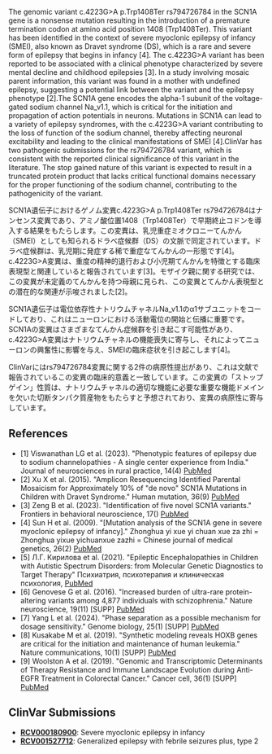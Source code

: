 
    
The genomic variant c.4223G>A p.Trp1408Ter rs794726784 in the SCN1A gene is a nonsense mutation resulting in the introduction of a premature termination codon at amino acid position 1408 (Trp1408Ter). This variant has been identified in the context of severe myoclonic epilepsy of infancy (SMEI), also known as Dravet syndrome (DS), which is a rare and severe form of epilepsy that begins in infancy [4]. The c.4223G>A variant has been reported to be associated with a clinical phenotype characterized by severe mental decline and childhood epilepsies [3]. In a study involving mosaic parent information, this variant was found in a mother with undefined epilepsy, suggesting a potential link between the variant and the epilepsy phenotype [2].The SCN1A gene encodes the alpha-1 subunit of the voltage-gated sodium channel Na_v1.1, which is critical for the initiation and propagation of action potentials in neurons. Mutations in SCN1A can lead to a variety of epilepsy syndromes, with the c.4223G>A variant contributing to the loss of function of the sodium channel, thereby affecting neuronal excitability and leading to the clinical manifestations of SMEI [4].ClinVar has two pathogenic submissions for the rs794726784 variant, which is consistent with the reported clinical significance of this variant in the literature. The stop gained nature of this variant is expected to result in a truncated protein product that lacks critical functional domains necessary for the proper functioning of the sodium channel, contributing to the pathogenicity of the variant.

SCN1A遺伝子におけるゲノム変異c.4223G>A p.Trp1408Ter rs794726784はナンセンス変異であり、アミノ酸位置1408（Trp1408Ter）で早期終止コドンを導入する結果をもたらします。この変異は、乳児重症ミオクロニーてんかん（SMEI）としても知られるドラベ症候群（DS）の文脈で同定されています。ドラベ症候群は、乳児期に発症する稀で重症なてんかんの一形態です[4]。c.4223G>A変異は、重度の精神的退行および小児期てんかんを特徴とする臨床表現型と関連していると報告されています[3]。モザイク親に関する研究では、この変異が未定義のてんかんを持つ母親に見られ、この変異とてんかん表現型との潜在的な関連が示唆されました[2]。

SCN1A遺伝子は電位依存性ナトリウムチャネルNa_v1.1のα1サブユニットをコードしており、これはニューロンにおける活動電位の開始と伝播に重要です。SCN1Aの変異はさまざまなてんかん症候群を引き起こす可能性があり、c.4223G>A変異はナトリウムチャネルの機能喪失に寄与し、それによってニューロンの興奮性に影響を与え、SMEIの臨床症状を引き起こします[4]。

ClinVarにはrs794726784変異に関する2件の病原性提出があり、これは文献で報告されているこの変異の臨床的意義と一致しています。この変異の「ストップゲイン」性質は、ナトリウムチャネルの適切な機能に必要な重要な機能ドメインを欠いた切断タンパク質産物をもたらすと予想されており、変異の病原性に寄与しています。
    
## References
- [1] Viswanathan LG et al. (2023). "Phenotypic features of epilepsy due to sodium channelopathies - A single center experience from India." Journal of neurosciences in rural practice, 14(4) [PubMed](https://pubmed.ncbi.nlm.nih.gov/38059254/)
- [2] Xu X et al. (2015). "Amplicon Resequencing Identified Parental Mosaicism for Approximately 10% of "de novo" SCN1A Mutations in Children with Dravet Syndrome." Human mutation, 36(9) [PubMed](https://pubmed.ncbi.nlm.nih.gov/26096185/)
- [3] Zeng B et al. (2023). "Identification of five novel SCN1A variants." Frontiers in behavioral neuroscience, 17() [PubMed](https://pubmed.ncbi.nlm.nih.gov/38025388/)
- [4] Sun H et al. (2009). "[Mutation analysis of the SCN1A gene in severe myoclonic epilepsy of infancy]." Zhonghua yi xue yi chuan xue za zhi = Zhonghua yixue yichuanxue zazhi = Chinese journal of medical genetics, 26(2) [PubMed](https://pubmed.ncbi.nlm.nih.gov/19350499/)
- [5] Л.Г. Кирилова et al. (2021). "Epileptic Encephalopathies in Children with Autistic Spectrum Disorders: from Molecular Genetic Diagnostics to Target Therapy" Психиатрия, психотерапия и клиническая психология,  [PubMed](https://doi.org/10.34883/pi.2021.12.2.006)
- [6] Genovese G et al. (2016). "Increased burden of ultra-rare protein-altering variants among 4,877 individuals with schizophrenia." Nature neuroscience, 19(11) [SUPP] [PubMed](https://pubmed.ncbi.nlm.nih.gov/27694994/)
- [7] Yang L et al. (2024). "Phase separation as a possible mechanism for dosage sensitivity." Genome biology, 25(1) [SUPP] [PubMed](https://pubmed.ncbi.nlm.nih.gov/38225666/)
- [8] Kusakabe M et al. (2019). "Synthetic modeling reveals HOXB genes are critical for the initiation and maintenance of human leukemia." Nature communications, 10(1) [SUPP] [PubMed](https://pubmed.ncbi.nlm.nih.gov/31266935/)
- [9] Woolston A et al. (2019). "Genomic and Transcriptomic Determinants of Therapy Resistance and Immune Landscape Evolution during Anti-EGFR Treatment in Colorectal Cancer." Cancer cell, 36(1) [SUPP] [PubMed](https://pubmed.ncbi.nlm.nih.gov/31287991/)

    
## ClinVar Submissions
- **[RCV000180900](https://www.ncbi.nlm.nih.gov/clinvar/RCV000180900/)**: Severe myoclonic epilepsy in infancy
- **[RCV001527712](https://www.ncbi.nlm.nih.gov/clinvar/RCV001527712/)**: Generalized epilepsy with febrile seizures plus, type 2

    